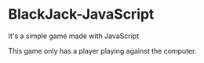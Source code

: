 # BlackJack-JavaScript
It's a simple game made with JavaScript

This game only has a player playing against the computer. 
